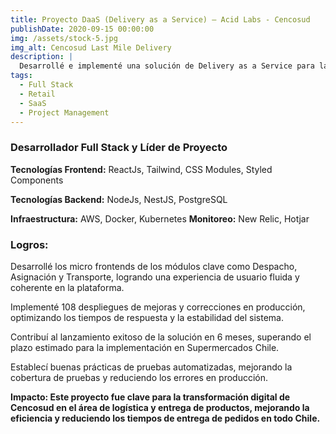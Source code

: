 ```yaml
---
title: Proyecto DaaS (Delivery as a Service) – Acid Labs - Cencosud
publishDate: 2020-09-15 00:00:00
img: /assets/stock-5.jpg
img_alt: Cencosud Last Mile Delivery
description: |
  Desarrollé e implementé una solución de Delivery as a Service para la cadena de supermercados Cencosud, lo que permitió mejorar la logística de última milla.
tags:
  - Full Stack
  - Retail
  - SaaS
  - Project Management
---
```


### Desarrollador Full Stack y Líder de Proyecto



**Tecnologías Frontend:** ReactJs, Tailwind, CSS Modules, Styled Components

**Tecnologías Backend:** NodeJs, NestJS, PostgreSQL

**Infraestructura:** AWS, Docker, Kubernetes
**Monitoreo:** New Relic, Hotjar


### Logros:

Desarrollé los micro frontends de los módulos clave como Despacho, Asignación y Transporte, logrando una experiencia de usuario fluida y coherente en la plataforma.

Implementé 108 despliegues de mejoras y correcciones en producción, optimizando los tiempos de respuesta y la estabilidad del sistema.

Contribuí al lanzamiento exitoso de la solución en 6 meses, superando el plazo estimado para la implementación en Supermercados Chile.

Establecí buenas prácticas de pruebas automatizadas, mejorando la cobertura de pruebas y reduciendo los errores en producción.

**Impacto: Este proyecto fue clave para la transformación digital de Cencosud en el área de logística y entrega de productos, mejorando la eficiencia y reduciendo los tiempos de entrega de pedidos en todo Chile.**
